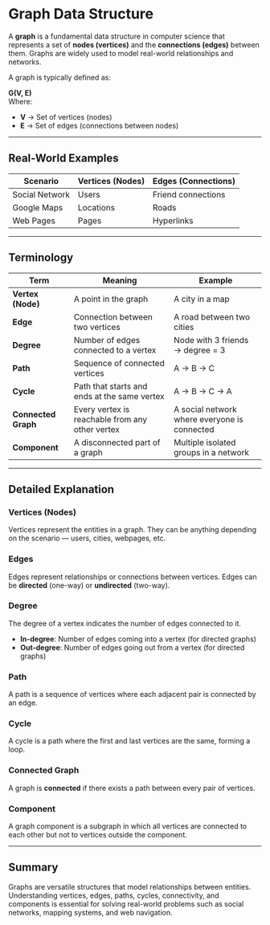 # Graph Data Structure

A **graph** is a fundamental data structure in computer science that represents a set of **nodes (vertices)** and the **connections (edges)** between them. Graphs are widely used to model real-world relationships and networks.

A graph is typically defined as:

**G(V, E)**  
Where:
- **V** → Set of vertices (nodes)
- **E** → Set of edges (connections between nodes)

---

## Real-World Examples

| Scenario        | Vertices (Nodes) | Edges (Connections)           |
|-----------------|-----------------|------------------------------|
| Social Network  | Users           | Friend connections           |
| Google Maps     | Locations       | Roads                        |
| Web Pages       | Pages           | Hyperlinks                   |

---

## Terminology

| Term                 | Meaning                                             | Example                                 |
|----------------------|-----------------------------------------------------|-----------------------------------------|
| **Vertex (Node)**     | A point in the graph                                | A city in a map                         |
| **Edge**              | Connection between two vertices                     | A road between two cities               |
| **Degree**            | Number of edges connected to a vertex              | Node with 3 friends → degree = 3       |
| **Path**              | Sequence of connected vertices                     | A → B → C                               |
| **Cycle**             | Path that starts and ends at the same vertex      | A → B → C → A                           |
| **Connected Graph**   | Every vertex is reachable from any other vertex   | A social network where everyone is connected |
| **Component**         | A disconnected part of a graph                     | Multiple isolated groups in a network   |

---

## Detailed Explanation

### Vertices (Nodes)
Vertices represent the entities in a graph. They can be anything depending on the scenario — users, cities, webpages, etc.

### Edges
Edges represent relationships or connections between vertices. Edges can be **directed** (one-way) or **undirected** (two-way).

### Degree
The degree of a vertex indicates the number of edges connected to it.
- **In-degree**: Number of edges coming into a vertex (for directed graphs)
- **Out-degree**: Number of edges going out from a vertex (for directed graphs)

### Path
A path is a sequence of vertices where each adjacent pair is connected by an edge.

### Cycle
A cycle is a path where the first and last vertices are the same, forming a loop.

### Connected Graph
A graph is **connected** if there exists a path between every pair of vertices.

### Component
A graph component is a subgraph in which all vertices are connected to each other but not to vertices outside the component.

---

## Summary

Graphs are versatile structures that model relationships between entities. Understanding vertices, edges, paths, cycles, connectivity, and components is essential for solving real-world problems such as social networks, mapping systems, and web navigation.
